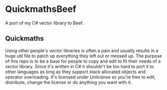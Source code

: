 # QuickmathsBeef
A port of my C# vector library to Beef. 

## Quickmaths
Using other people's vector libraries is often a pain and usually results in a huge util file to patch up everything they left out or messed up. The purpose of this repo is to be a base for people to copy and edit to fit their needs of a vector library. Since it's written in C# it shouldn't be too hard to port it to other languages as long as they support stack allocated objects and operator overloading. It's licensed under Unlicense so you're free to edit, distribute, change the license or do anything you want with it.
